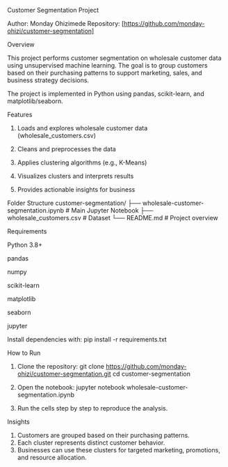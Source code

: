 Customer Segmentation Project

Author: Monday Ohizimede
Repository: [https://github.com/monday-ohizi/customer-segmentation]

Overview

This project performs customer segmentation on wholesale customer data using unsupervised machine learning. The goal is to group customers based on their purchasing patterns to support marketing, sales, and business strategy decisions.

The project is implemented in Python using pandas, scikit-learn, and matplotlib/seaborn.

Features

1. Loads and explores wholesale customer data (wholesale_customers.csv)

2. Cleans and preprocesses the data

3. Applies clustering algorithms (e.g., K-Means)

4. Visualizes clusters and interprets results

5. Provides actionable insights for business

Folder Structure
customer-segmentation/
├── wholesale-customer-segmentation.ipynb  # Main Jupyter Notebook
├── wholesale_customers.csv                 # Dataset
└── README.md                               # Project overview


Requirements

Python 3.8+

pandas

numpy

scikit-learn

matplotlib

seaborn

jupyter

Install dependencies with:
pip install -r requirements.txt

How to Run
1. Clone the repository:
git clone https://github.com/monday-ohizi/customer-segmentation.git
cd customer-segmentation

2. Open the notebook:
jupyter notebook wholesale-customer-segmentation.ipynb

3. Run the cells step by step to reproduce the analysis.


Insights

1. Customers are grouped based on their purchasing patterns.
2. Each cluster represents distinct customer behavior.
3. Businesses can use these clusters for targeted marketing, promotions, and resource allocation.



